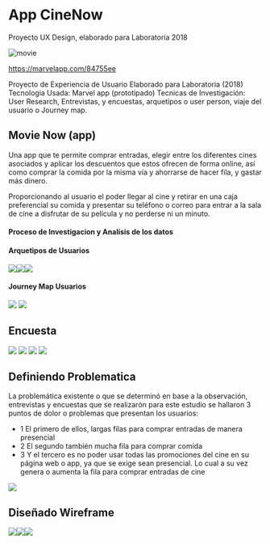 # App CineNow

Proyecto UX Design, elaborado para Laboratoria 2018


![movie](https://user-images.githubusercontent.com/32284582/37941468-ad05aee4-3144-11e8-81b3-b2d47ff1754c.png)

https://marvelapp.com/84755ee

Proyecto de Experiencia de Usuario Elaborado para Laboratoria (2018) Tecnologia Usada: Marvel app (prototipado) Tecnicas de Investigación: User Research, Entrevistas, y encuestas, arquetipos o user person, viaje del usuario o Journey map.

## Movie Now (app)

Una app que te permite comprar  entradas,  elegir entre los diferentes cines asociados y aplicar los descuentos que estos ofrecen de forma online, así como comprar la comida por la misma vía y ahorrarse de hacer fila, y gastar más dinero.

 Proporcionando  al usuario el poder llegar al cine y retirar en una caja preferencial su comida y presentar su teléfono o correo para entrar a la sala de cine a disfrutar de su película y no perderse ni un minuto.



#### Proceso de Investigacion y Analisis de los datos

#### Arquetipos de Usuarios
<img src="images/user1.JPG"><img src="images/user2.JPG"><img src="images/user3.JPG">

#### Journey Map Usuarios
<img src="images/flujoPresencial.JPG">
<img src="images/flujoOnline.JPG">

## Encuesta
<img src="images/cine.JPG">
<img src="images/comer.JPG">
<img src="images/encuesta.JPG">
<img src="images/movil.JPG">

## Definiendo Problematica

La problemática existente o que se determinó en base a la observación, entrevistas y encuestas que se realizarón para este estudio se hallaron  3 puntos de dolor o problemas que presentan los usuarios:
* 1 El primero de ellos, largas filas para comprar entradas de manera presencial 
* 2 El segundo también mucha fila para comprar comida 
* 3 Y el tercero es no poder usar todas las promociones del cine en su página web o app, ya que se exige sean presencial. Lo cual a su vez genera o aumenta la fila para comprar entradas de cine

<img src="images/filas.JPG">

## Diseñado Wireframe

<img src="images/wireframe.JPG"><img src="images/wireframe2.JPG"><img src="images/wireframe3.JPG">





